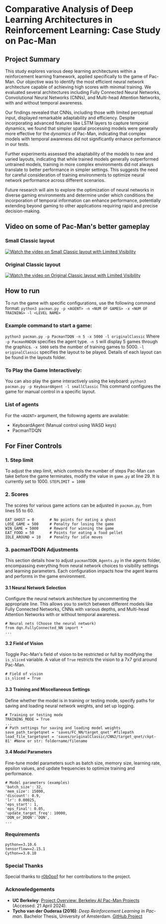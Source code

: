 # Comparative Analysis of Deep Learning Architectures in Reinforcement Learning: Case Study on Pac-Man

## Project Summary
This study explores various deep learning architectures within a reinforcement learning framework, applied specifically to the game of Pac-Man. Our objective was to identify the most efficient neural network architecture capable of achieving high scores with minimal training. We evaluated several architectures including Fully Connected Neural Networks, Convolutional Neural Networks (CNNs), and Multi-head Attention Networks, with and without temporal awareness.

Our findings revealed that CNNs, including those with limited perceptual input, displayed remarkable adaptability and efficiency. Despite incorporating advanced features like LSTM layers to capture temporal dynamics, we found that simpler spatial processing models were generally more effective for the *dynamics* of Pac-Man, indicating that complex models with temporal awareness did not significantly enhance performance in our tests.

Further experiments assessed the adaptability of the models to new and varied layouts, indicating that while trained models generally outperformed untrained models, training in more complex environments did not always translate to better performance in simpler settings. This suggests the need for careful consideration of training environments to optimize neural network performance across different scenarios.

Future research will aim to explore the optimization of neural networks in diverse gaming environments and determine under which conditions the incorporation of temporal information can enhance performance, potentially extending beyond gaming to other applications requiring rapid and precise decision-making.


## Video on some of Pac-Man's better gameplay

### Small Classic layout
[![Watch the video on Small Classic layout with Limited Visibility](http://img.youtube.com/vi/34Z7iSKI-qw/0.jpg)](https://youtu.be/34Z7iSKI-qw)

### Original Classic layout
[![Watch the video on Original Classic layout with Limited Visibility](http://img.youtube.com/vi/-HFZcXrcgsg/0.jpg)](https://youtu.be/-HFZcXrcgsg)


## How to run
To run the game with specific configurations, use the following command format:
```python3 pacman.py -p <AGENT> -n <NUM OF GAMES> -x <NUM OF TRAINING> -l <LEVEL NAME>```

### Example command to start a game:
```python3 pacman.py -p PacmanTDQN -n 5 -x 5000 -l originalClassic```
Where
`-p PacmanRNDQN` specifies the agent type.
`-n 5` will display 5 games through the graphics.
`-x 5000` sets the number of training games to 5000.
`-l originalClassic` specifies the layout to be played. Details of each layout can be found in the layouts folder.

### To Play the Game Interactively:
You can also play the game interactively using the keyboard:
```python3 pacman.py -p KeyboardAgent -l smallClassic```
This command configures the game for manual control in a specific layout.

### List of agents
For the `<AGENT>` argument, the following agents are available:
- KeyboardAgent (Manual control using WASD keys)
- PacmanTDQN



## For Finer Controls

### 1. Step limit
To adjust the step limit, which controls the number of steps Pac-Man can take before the game terminates, modify the value in `game.py` at line 29. It is currently set to 1000.
```STEPLIMIT = 1000```

### 2. Scores
The scores for various game actions can be adjusted in `pacman.py`, from lines 55 to 60.
```
EAT_GHOST = 0       # No points for eating a ghost
LOSE_GAME = 500     # Penalty for losing the game
WIN_GAME = 5000     # Reward for winning the game
EAT_FOOD = 50       # Points for eating a food pellet
IDLE_AROUND = 10    # Penalty for idle moves
```

### 3. pacmanTDQN Adjustments
This section details how to adjust `pacmanTDQN_Agents.py` in the agents folder, encompassing everything from neural network choices to visibility settings and learning parameters. Each configuration impacts how the agent learns and performs in the game environment.

#### 3.1 Neural Network Selection
Configure the neural network architecture by uncommenting the appropriate line. This allows you to switch between different models like Fully Connected Networks, CNNs with various depths, and Multi-head Attention Networks with or without temporal awareness.
```
# Neural nets (Choose the neural network)
from dqn.FullyConnected_NN import *
...
```

#### 3.2 Field of Vision
Toggle Pac-Man's field of vision to be restricted or full by modifying the `is_sliced` variable. A value of `True` restricts the vision to a 7x7 grid around Pac-Man.
```
# Field of vision
is_sliced = True
```

#### 3.3 Training and Miscellaneous Settings
Define whether the model is in training or testing mode, specify paths for saving and loading neural network weights, and set up logging.
```
# Training or testing mode
TRAINING_MODE = True
...
# Path settings for saving and loading model weights
save_path_targetqnet = 'saves/FC_NN/target_qnet' #filepath
load_file_targetqnet = 'saves/originalClassic/CNN2/target_qnet/ckpt-81' #None or str: foldername/filename
```

#### 3.4 Model Parameters
Fine-tune model parameters such as batch size, memory size, learning rate, epsilon values, and update frequencies to optimize training and performance.
```
# Model parameters (examples)
'batch_size': 32,
'mem_size': 15000,
'discount': 0.9,
'lr': 0.00025,
'eps_start': 1,
'eps_final': 0.05,
'update_target_freq': 10000,
'DQN_or_DDQN':'DQN',
...
```


### Requirements
```
python==3.10.6
tensorflow==2.15.1
Cython==3.0.10
```


### Special Thanks
Special thanks to [r0b0pp1](https://github.com/r0b0pp1) for her contributions to the project.


### Acknowledgements
- **UC Berkeley**: [Project Overview: Berkeley AI Pac-Man Projects](http://ai.berkeley.edu/project_overview.html) (Accessed: 21 April 2024).
- **Tycho van der Ouderaa (2016)**: *Deep Reinforcement Learning in Pac-man*. Bachelor Thesis, University of Amsterdam. [GitHub Project](https://github.com/tychovdo/PacmanDQN)
